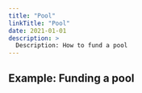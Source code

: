 ```yaml
---
title: "Pool"
linkTitle: "Pool"
date: 2021-01-01
description: >
  Description: How to fund a pool
---
```

## Example: Funding a pool